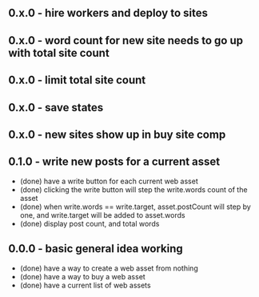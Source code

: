 
## 0.x.0 - hire workers and deploy to sites
## 0.x.0 - word count for new site needs to go up with total site count
## 0.x.0 - limit total site count
## 0.x.0 - save states
## 0.x.0 - new sites show up in buy site comp

## 0.1.0 - write new posts for a current asset
* (done) have a write button for each current web asset
* (done) clicking the write button will step the write.words count of the asset
* (done) when write.words == write.target, asset.postCount will step by one, and write.target will be added to asset.words
* (done) display post count, and total words

## 0.0.0 - basic general idea working
* (done) have a way to create a web asset from nothing
* (done) have a way to buy a web asset
* (done) have a current list of web assets